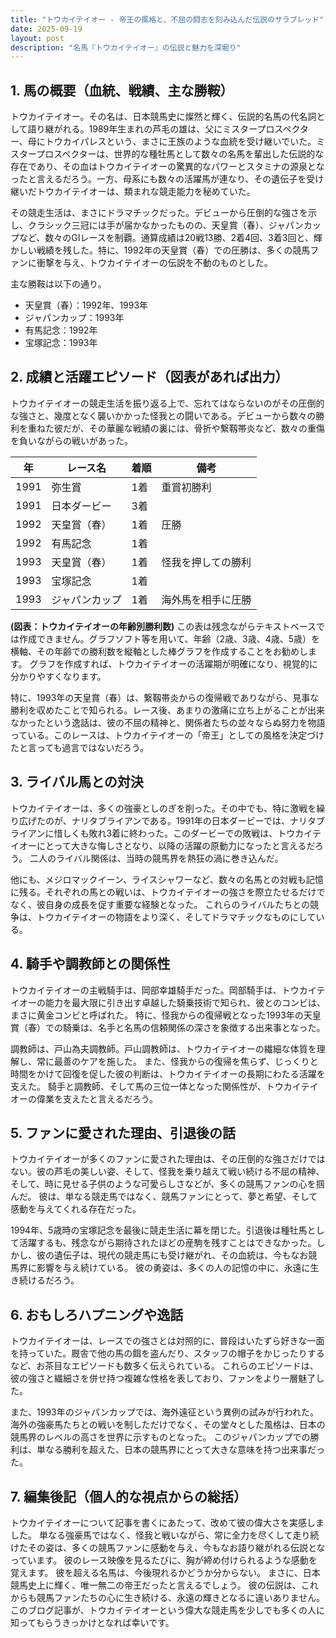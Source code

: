 ```yaml
---
title: "トウカイテイオー - 帝王の風格と、不屈の闘志を刻み込んだ伝説のサラブレッド"
date: 2025-09-19
layout: post
description: "名馬『トウカイテイオー』の伝説と魅力を深堀り"
---
```


## 1. 馬の概要（血統、戦績、主な勝鞍）

トウカイテイオー。その名は、日本競馬史に燦然と輝く、伝説的名馬の代名詞として語り継がれる。1989年生まれの芦毛の雄は、父にミスタープロスペクター、母にトウカイパレスという、まさに王族のような血統を受け継いでいた。ミスタープロスペクターは、世界的な種牡馬として数々の名馬を輩出した伝説的な存在であり、その血はトウカイテイオーの驚異的なパワーとスタミナの源泉となったと言えるだろう。一方、母系にも数々の活躍馬が連なり、その遺伝子を受け継いだトウカイテイオーは、類まれな競走能力を秘めていた。

その競走生活は、まさにドラマチックだった。デビューから圧倒的な強さを示し、クラシック三冠には手が届かなかったものの、天皇賞（春）、ジャパンカップなど、数々のGIレースを制覇。通算成績は20戦13勝、2着4回、3着3回と、輝かしい戦績を残した。特に、1992年の天皇賞（春）での圧勝は、多くの競馬ファンに衝撃を与え、トウカイテイオーの伝説を不動のものとした。

主な勝鞍は以下の通り。

* 天皇賞（春）：1992年、1993年
* ジャパンカップ：1993年
* 有馬記念：1992年
* 宝塚記念：1993年


## 2. 成績と活躍エピソード（図表があれば出力）

トウカイテイオーの競走生活を振り返る上で、忘れてはならないのがその圧倒的な強さと、幾度となく襲いかかった怪我との闘いである。デビューから数々の勝利を重ねた彼だが、その華麗な戦績の裏には、骨折や繋靱帯炎など、数々の重傷を負いながらの戦いがあった。

| 年 | レース名 | 着順 | 備考 |
|---|---|---|---|
| 1991 | 弥生賞 | 1着 | 重賞初勝利 |
| 1991 | 日本ダービー | 3着 |  |
| 1992 | 天皇賞（春） | 1着 | 圧勝 |
| 1992 | 有馬記念 | 1着 |  |
| 1993 | 天皇賞（春） | 1着 | 怪我を押しての勝利 |
| 1993 | 宝塚記念 | 1着 |  |
| 1993 | ジャパンカップ | 1着 | 海外馬を相手に圧勝 |


**(図表：トウカイテイオーの年齢別勝利数)**  この表は残念ながらテキストベースでは作成できません。グラフソフト等を用いて、年齢（2歳、3歳、4歳、5歳）を横軸、その年齢での勝利数を縦軸とした棒グラフを作成することをお勧めします。  グラフを作成すれば、トウカイテイオーの活躍期が明確になり、視覚的に分かりやすくなります。


特に、1993年の天皇賞（春）は、繋靱帯炎からの復帰戦でありながら、見事な勝利を収めたことで知られる。レース後、あまりの激痛に立ち上がることが出来なかったという逸話は、彼の不屈の精神と、関係者たちの並々ならぬ努力を物語っている。このレースは、トウカイテイオーの「帝王」としての風格を決定づけたと言っても過言ではないだろう。


## 3. ライバル馬との対決

トウカイテイオーは、多くの強豪としのぎを削った。その中でも、特に激戦を繰り広げたのが、ナリタブライアンである。1991年の日本ダービーでは、ナリタブライアンに惜しくも敗れ3着に終わった。このダービーでの敗戦は、トウカイテイオーにとって大きな悔しさとなり、以降の活躍の原動力になったと言えるだろう。  二人のライバル関係は、当時の競馬界を熱狂の渦に巻き込んだ。

他にも、メジロマックイーン、ライスシャワーなど、数々の名馬との対戦も記憶に残る。それぞれの馬との戦いは、トウカイテイオーの強さを際立たせるだけでなく、彼自身の成長を促す重要な経験となった。  これらのライバルたちとの競争は、トウカイテイオーの物語をより深く、そしてドラマチックなものにしている。


## 4. 騎手や調教師との関係性

トウカイテイオーの主戦騎手は、岡部幸雄騎手だった。岡部騎手は、トウカイテイオーの能力を最大限に引き出す卓越した騎乗技術で知られ、彼とのコンビは、まさに黄金コンビと呼ばれた。  特に、怪我からの復帰戦となった1993年の天皇賞（春）での騎乗は、名手と名馬の信頼関係の深さを象徴する出来事となった。

調教師は、戸山為夫調教師。戸山調教師は、トウカイテイオーの繊細な体質を理解し、常に最善のケアを施した。  また、怪我からの復帰を焦らず、じっくりと時間をかけて回復を促した彼の判断は、トウカイテイオーの長期にわたる活躍を支えた。  騎手と調教師、そして馬の三位一体となった関係性が、トウカイテイオーの偉業を支えたと言えるだろう。


## 5. ファンに愛された理由、引退後の話

トウカイテイオーが多くのファンに愛された理由は、その圧倒的な強さだけではない。彼の芦毛の美しい姿、そして、怪我を乗り越えて戦い続ける不屈の精神、そして、時に見せる子供のような可愛らしさなどが、多くの競馬ファンの心を掴んだ。  彼は、単なる競走馬ではなく、競馬ファンにとって、夢と希望、そして感動を与えてくれる存在だった。

1994年、5歳時の宝塚記念を最後に競走生活に幕を閉じた。引退後は種牡馬として活躍するも、残念ながら期待されたほどの産駒を残すことはできなかった。しかし、彼の遺伝子は、現代の競走馬にも受け継がれ、その血統は、今もなお競馬界に影響を与え続けている。  彼の勇姿は、多くの人の記憶の中に、永遠に生き続けるだろう。


## 6. おもしろハプニングや逸話

トウカイテイオーは、レースでの強さとは対照的に、普段はいたずら好きな一面を持っていた。厩舎で他の馬の餌を盗んだり、スタッフの帽子をかじったりするなど、お茶目なエピソードも数多く伝えられている。  これらのエピソードは、彼の強さと繊細さを併せ持つ複雑な性格を表しており、ファンをより一層魅了した。

また、1993年のジャパンカップでは、海外遠征という異例の試みが行われた。  海外の強豪馬たちとの戦いを制しただけでなく、その堂々とした風格は、日本の競馬界のレベルの高さを世界に示すものとなった。  このジャパンカップでの勝利は、単なる勝利を超えた、日本の競馬界にとって大きな意味を持つ出来事だった。


## 7. 編集後記（個人的な視点からの総括）

トウカイテイオーについて記事を書くにあたって、改めて彼の偉大さを実感しました。  単なる強豪馬ではなく、怪我と戦いながら、常に全力を尽くして走り続けたその姿は、多くの競馬ファンに感動を与え、今もなお語り継がれる伝説となっています。  彼のレース映像を見るたびに、胸が締め付けられるような感動を覚えます。  彼を超える名馬は、今後現れるかどうか分からない。  まさに、日本競馬史上に輝く、唯一無二の帝王だったと言えるでしょう。  彼の伝説は、これからも競馬ファンたちの心に生き続ける、永遠の輝きとなるに違いありません。  このブログ記事が、トウカイテイオーという偉大な競走馬を少しでも多くの人に知ってもらうきっかけとなれば幸いです。
